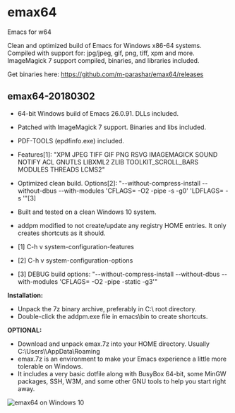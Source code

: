 # emax64
Emacs for w64

Clean and optimized build of Emacs for Windows x86-64 systems.
Compiled with support for: jpg/jpeg, gif, png, tiff, xpm and more.
ImageMagick 7 support compiled, binaries, and libraries included.

Get binaries here: https://github.com/m-parashar/emax64/releases

emax64-20180302
---------------

* 64-bit Windows build of Emacs 26.0.91. DLLs included.
* Patched with ImageMagick 7 support. Binaries and libs included.
* PDF-TOOLS (epdfinfo.exe) included.
* Features[1]: "XPM JPEG TIFF GIF PNG RSVG IMAGEMAGICK SOUND NOTIFY ACL GNUTLS LIBXML2 ZLIB TOOLKIT_SCROLL_BARS MODULES THREADS LCMS2"
* Optimized clean build. Options[2]: "--without-compress-install --without-dbus --with-modules 'CFLAGS= -O2 -pipe -s -g0' 'LDFLAGS= -s '"[3]
* Built and tested on a clean Windows 10 system.
* addpm modified to not create/update any registry HOME entries. It only creates shortcuts as it should.

* [1] C-h v system-configuration-features
* [2] C-h v system-configuration-options
* [3] DEBUG build options: "--without-compress-install --without-dbus --with-modules 'CFLAGS= -O2 -pipe -static -g3'"


**Installation:**

* Unpack the 7z binary archive, preferably in C:\ root directory.
* Double-click the addpm.exe file in emacs\bin to create shortcuts.

**OPTIONAL:**

* Download and unpack emax.7z into your HOME directory. Usually C:\Users\\<username>\AppData\Roaming
* emax.7z is an environment to make your Emacs experience a little more tolerable on Windows.
* It includes a very basic dotfile along with BusyBox 64-bit, some MinGW packages, SSH, W3M, and some other GNU tools to help you start right away.

![emax64 on Windows 10](https://i.imgur.com/ZAKxAF7.png)
